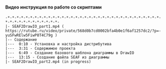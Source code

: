 #### Видео инструкция по работе со скриптами
    -*-*-*-*-*-*-*-*-*-*-*-*-*-*-*-*-*-*-*-*-*-*-*-*-*-*-*-*-*-*-*-*-*-*-*-*-*-*-*-*-*-*-*-*-*-*-
    |- SEAF2DrawIO_part1.mp4 ( https://rutube.ru/video/private/568d0b7cd0002bfa4b0e1f6af1257dc2/?p=-yuSFwRElw5FiwP8T4C79g )
    |-- Содержание
    |---  0:10 - Установка и настройка дистрибутива
    |---  3:31 - Содержимое проекта
    |---  6:49 - Создание базового шаблона диаграммы в DrawIO
    |---  13:15 - Создание файла SEAF из диаграммы
    |- SEAF2DrawIO_part2.mp4 (in progress)


